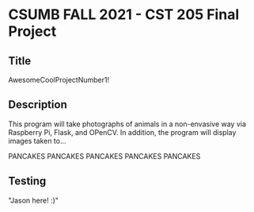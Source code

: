 # CSUMB FALL 2021 - CST 205 Final Project

## Title
AwesomeCoolProjectNumber1!

## Description
This program will take photographs of animals in a non-envasive way via Raspberry Pi, Flask, and OPenCV. In addition, the program will display images taken to...

PANCAKES
PANCAKES
PANCAKES
PANCAKES
PANCAKES

## Testing
"Jason here! :)"